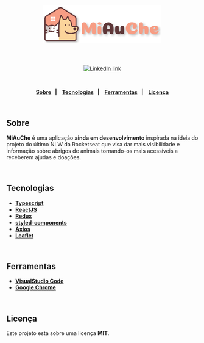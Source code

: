 <h1 align="center">
  <img alt="Happy" src="src/assets/logo.png" height="100px">
</h1> 

 <br>
 <p align="center">
  <a href="https://www.linkedin.com/in/mjessicasilva/">
      <img alt="LinkedIn link" src="https://img.shields.io/badge/-Jessica Silva-0077B5?style=flat&amp;logo=Linkedin&amp;logoColor=white" height="25px">
  </a> 
</p>
<strong>
<br>

<p align="center">
  <a href="#bookmark-about">Sobre</a>&nbsp;&nbsp;&nbsp;|&nbsp;&nbsp;&nbsp;
  <a href="#computer-technologies">Tecnologias</a>&nbsp;&nbsp;&nbsp;|&nbsp;&nbsp;&nbsp;
  <a href="#wrench-tools">Ferramentas</a>&nbsp;&nbsp;&nbsp;|&nbsp;&nbsp;&nbsp;
  <a href="#memo-license">Licença</a>
</p>
</strong>
<br>

##  Sobre

**MiAuChe** é uma aplicação **ainda em desenvolvimento** inspirada na ideia do projeto do último NLW da Rocketseat que visa dar mais visibilidade e informação sobre abrigos de animais tornando-os mais acessíveis a receberem ajudas e doações.

<br>

##  Tecnologias

-  **[Typescript](https://www.typescriptlang.org/)**
-  **[ReactJS](https://reactjs.org/)**
-  **[Redux](https://redux.js.org/)**
-  **[styled-components](https://styled-components.com/)**
-  **[Axios](https://github.com/axios/axios)**
-  **[Leaflet](https://leafletjs.coma)**

<br>

##  Ferramentas

- **[VisualStudio Code](https://code.visualstudio.com/)**
- **[Google Chrome](https://www.google.com/chrome/)**

<br>

##  Licença

Este projeto está sobre uma licença **MIT**.
